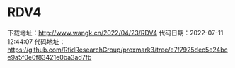 # RDV4
下载地址：http://www.wangk.cn/2022/04/23/RDV4
代码日期：2022-07-11 12:44:07
代码地址：https://github.com/RfidResearchGroup/proxmark3/tree/e7f7925dec5e24bce9a5f0e0f83421e0ba3ad7fb
